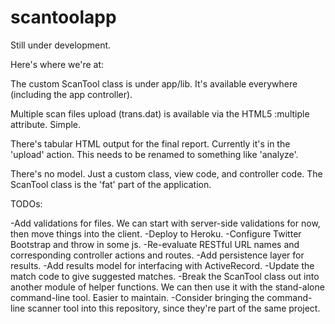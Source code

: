 # scantoolapp

Still under development.

Here's where we're at:

The custom ScanTool class is under app/lib. It's available everywhere (including the app controller). 

Multiple scan files upload (trans.dat) is available via the HTML5 :multiple attribute. Simple.

There's tabular HTML output for the final report. Currently it's in the 'upload' action. This needs to be renamed to something like 'analyze'. 

There's no model. Just a custom class, view code, and controller code. The ScanTool class is the 'fat' part of the application.

TODOs:

-Add validations for files. We can start with server-side validations for now, then move things into the client.
-Deploy to Heroku.
-Configure Twitter Bootstrap and throw in some js. 
-Re-evaluate RESTful URL names and corresponding controller actions and routes.
-Add persistence layer for results.
-Add results model for interfacing with ActiveRecord.
-Update the match code to give suggested matches.
-Break the ScanTool class out into another module of helper functions. We can then use it with the stand-alone command-line tool. Easier to maintain.
-Consider bringing the command-line scanner tool into this repository, since they're part of the same project.
